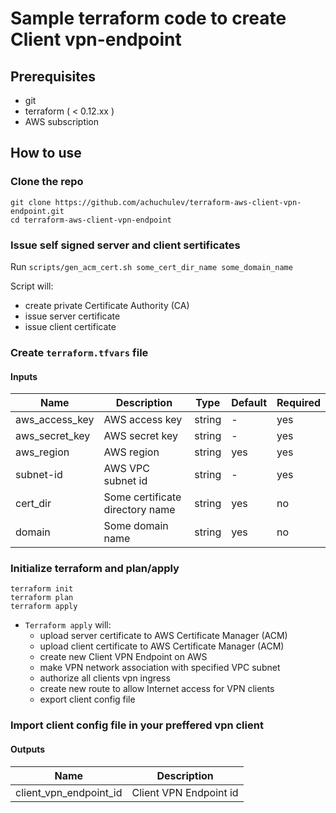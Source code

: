 # Sample terraform code to create Client vpn-endpoint

## Prerequisites

- git
- terraform ( < 0.12.xx )
- AWS subscription

## How to use

### Clone the repo

```
git clone https://github.com/achuchulev/terraform-aws-client-vpn-endpoint.git
cd terraform-aws-client-vpn-endpoint
```

### Issue self signed server and client sertificates

Run `scripts/gen_acm_cert.sh some_cert_dir_name some_domain_name`

Script will:
  - create private Certificate Authority (CA)
  - issue server certificate
  - issue client certificate

### Create `terraform.tfvars` file

#### Inputs

| Name  |	Description |	Type |  Default |	Required
| ----- | ----------- | ---- |  ------- | --------
| aws_access_key   | AWS access key | string  | -   | yes
| aws_secret_key   | AWS secret key | string  | -   | yes
| aws_region       | AWS region     | string  | yes | yes
| subnet-id   | AWS VPC subnet id | string  | -   | yes
| cert_dir | Some certificate directory name     | string  | yes | no
| domain | Some domain name     | string  | yes | no


### Initialize terraform and plan/apply

```
terraform init
terraform plan
terraform apply
```

- `Terraform apply` will:
  - upload server certificate to AWS Certificate Manager (ACM)
  - upload client certificate to AWS Certificate Manager (ACM)
  - create new Client VPN Endpoint on AWS 
  - make VPN network association with specified VPC subnet
  - authorize all clients vpn ingress
  - create new route to allow Internet access for VPN clients
  - export client config file

### Import client config file in your preffered vpn client

  #### Outputs

| Name  |	Description 
| ----- | ----------- 
| client_vpn_endpoint_id | Client VPN Endpoint id
